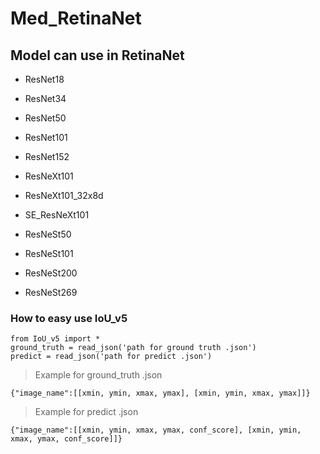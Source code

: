 # Med_RetinaNet
## Model can use in RetinaNet
 - ResNet18
 - ResNet34
 - ResNet50
 - ResNet101
 - ResNet152

 - ResNeXt101
 - ResNeXt101_32x8d
 - SE_ResNeXt101

 - ResNeSt50
 - ResNeSt101
 - ResNeSt200
 - ResNeSt269
### How to easy use IoU_v5 ###
    from IoU_v5 import *
    ground_truth = read_json('path for ground truth .json')
    predict = read_json('path for predict .json')
> Example for ground_truth .json

    {"image_name":[[xmin, ymin, xmax, ymax], [xmin, ymin, xmax, ymax]]}
> Example for predict .json

    {"image_name":[[xmin, ymin, xmax, ymax, conf_score], [xmin, ymin, xmax, ymax, conf_score]]}

